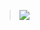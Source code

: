 > ![](https://github.com/glenwang/R_MVFPortfolio/blob/master/Asset%20Class%20Allocation%20with%20Minimum-Variance%20Frontier%20Model.jpg)
